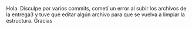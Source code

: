 Hola. Disculpe por varios commits, cometí un error al subir los archivos de la entrega3 y tuve que editar algún archivo para que se vuelva a limpiar la estructura. Gracias